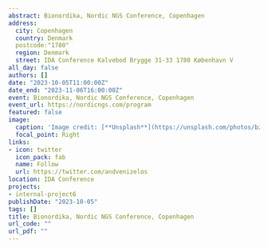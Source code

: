 ```yaml
---
abstract: Bionordika, Nordic NGS Conference, Copenhagen
address:
  city: Copenhagen
  country: Denmark
  postcode:"1780"
  region: Denmark
  street: IDA Conference Kalvebod Brygge 31-33 1780 København V 
all_day: false
authors: []
date: "2023-10-05T11:00:00Z"
date_end: "2023-11-06T16:00:00Z"
event: Bionordika, Nordic NGS Conference, Copenhagen
event_url: https://nordicngs.com/program
featured: false
image:
  caption: 'Image credit: [**Unsplash**](https://unsplash.com/photos/bzdhc5b3Bxs)'
  focal_point: Right
links:
- icon: twitter
  icon_pack: fab
  name: Follow
  url: https://twitter.com/andvenizelos
location: IDA Conference
projects:
- internal-project6
publishDate: "2023-10-05"
tags: []
title: Bionordika, Nordic NGS Conference, Copenhagen
url_code: ""
url_pdf: ""
---
```


